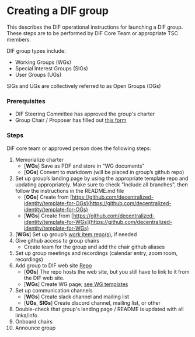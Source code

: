 # Creating a DIF group

This describes the DIF operational instructions for launching a DIF group. These steps are to be performed by DIF Core Team or appropriate TSC members.

DIF group types include:

- Working Groups (WGs)
- Special Interest Groups (SIGs)
- User Groups (UGs)

SIGs and UGs are collectively referred to as Open Groups (OGs)

### Prerequisites

- DIF Steering Committee has approved the group's charter
- Group Chair / Proposer has filled out [this form](https://docs.google.com/document/d/16L5qhVky6DCf3-0y5_EooAGdpNPlpMi5STKA0KIgHfA/edit#heading=h.qcn49g1ayebb)

### Steps

DIF core team or approved person does the following steps:

1. Memorialize charter
   - [**WGs**] Save as PDF and store in "WG documents"
   - [**OGs**] Convert to markdown (will be placed in group’s github repo)
2. Set up group’s landing page by using the appropriate template repo and updating appropriately. Make sure to check "Include all branches", then follow the instructions in the README.md file
   - [**OGs**] Create from [https://github.com/decentralized-identity/template-for-OGs](https://github.com/decentralized-identity/template-for-OGs)
   - [**WGs**] Create from [https://github.com/decentralized-identity/template-for-WGs](https://github.com/decentralized-identity/template-for-WGs)
3. [**WGs**] Set up group’s [work item repo(s)](create_work_item.md), if needed
4. Give github access to group chairs
   - Create team for the group and add the chair github aliases
5. Set up group meetings and recordings (calendar entry, zoom room, recordings)
6. Add group to DIF web site [Repo](https://github.com/decentralized-identity/decentralized-identity.github.io)
   - [**OGs**] The repo hosts the web site, but you still have to link to it from the DIF web site.
   - [**WGs**] Create WG page; [see WG templates](https://github.com/decentralized-identity/decentralized-identity.github.io/blob/master/templates/pages/working-groups/index.html)
7. Set up communication channels
   - [**WGs**] Create slack channel and mailing list
   - [**UGs**, **SIGs**] Create discord channel, mailing list, or other
8. Double-check that group's landing page / README is updated with all links/info
9. Onboard chairs
10. Announce group
